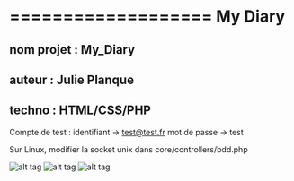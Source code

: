 ===================
    My Diary
===================

## nom projet : My_Diary
## auteur : Julie Planque
## techno : HTML/CSS/PHP

Compte de test :
identifiant -> test@test.fr
mot de passe -> test


Sur Linux, modifier la socket unix dans core/controllers/bdd.php
    
![alt tag](http://img15.hostingpics.net/pics/884058mydiary.png)
![alt tag](http://img15.hostingpics.net/pics/738489mydiaryarticle.png)
![alt tag](http://img15.hostingpics.net/pics/976579mydiaryprofil.png)

